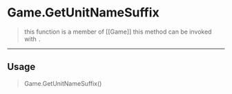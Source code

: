 # Game.GetUnitNameSuffix
> this function is a member of [[Game]]
> this method can be invoked with `.`
-----
## Usage
> Game.GetUnitNameSuffix()
